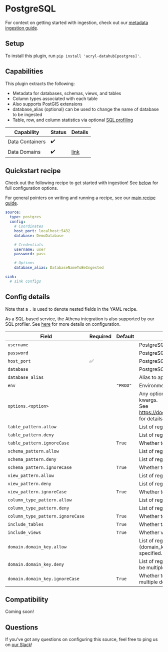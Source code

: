 # PostgreSQL

For context on getting started with ingestion, check out our [metadata ingestion guide](../README.md).

## Setup

To install this plugin, run `pip install 'acryl-datahub[postgres]'`.

## Capabilities

This plugin extracts the following:

- Metadata for databases, schemas, views, and tables
- Column types associated with each table
- Also supports PostGIS extensions
- database_alias (optional) can be used to change the name of database to be ingested
- Table, row, and column statistics via optional [SQL profiling](./sql_profiles.md)

| Capability      | Status | Details                       |
| --------------- | ------ | ----------------------------- |
| Data Containers | ✔️     |                               |
| Data Domains    | ✔️     | [link](../../docs/domains.md) |

## Quickstart recipe

Check out the following recipe to get started with ingestion! See [below](#config-details) for full configuration options.

For general pointers on writing and running a recipe, see our [main recipe guide](../README.md#recipes).

```yml
source:
  type: postgres
  config:
    # Coordinates
    host_port: localhost:5432
    database: DemoDatabase

    # Credentials
    username: user
    password: pass

    # Options
    database_alias: DatabaseNameToBeIngested

sink:
  # sink configs
```

## Config details

Note that a `.` is used to denote nested fields in the YAML recipe.

As a SQL-based service, the Athena integration is also supported by our SQL profiler. See [here](./sql_profiles.md) for more details on configuration.

| Field                            | Required | Default  | Description                                                                                                                                                                             |
| -------------------------------- | -------- | -------- | --------------------------------------------------------------------------------------------------------------------------------------------------------------------------------------- |
| `username`                       |          |          | PostgreSQL username.                                                                                                                                                                    |
| `password`                       |          |          | PostgreSQL password.                                                                                                                                                                    |
| `host_port`                      | ✅       |          | PostgreSQL host URL.                                                                                                                                                                    |
| `database`                       |          |          | PostgreSQL database.                                                                                                                                                                    |
| `database_alias`                 |          |          | Alias to apply to database when ingesting.                                                                                                                                              |
| `env`                            |          | `"PROD"` | Environment to use in namespace when constructing URNs.                                                                                                                                 |
| `options.<option>`               |          |          | Any options specified here will be passed to SQLAlchemy's `create_engine` as kwargs.<br />See https://docs.sqlalchemy.org/en/14/core/engines.html#sqlalchemy.create_engine for details. |
| `table_pattern.allow`            |          |          | List of regex patterns for tables to include in ingestion.                                                                                                                              |
| `table_pattern.deny`             |          |          | List of regex patterns for tables to exclude from ingestion.                                                                                                                            |
| `table_pattern.ignoreCase`       |          | `True`   | Whether to ignore case sensitivity during pattern matching.                                                                                                                             |
| `schema_pattern.allow`           |          |          | List of regex patterns for schemas to include in ingestion.                                                                                                                             |
| `schema_pattern.deny`            |          |          | List of regex patterns for schemas to exclude from ingestion.                                                                                                                           |
| `schema_pattern.ignoreCase`      |          | `True`   | Whether to ignore case sensitivity during pattern matching.                                                                                                                             |
| `view_pattern.allow`             |          |          | List of regex patterns for views to include in ingestion.                                                                                                                               |
| `view_pattern.deny`              |          |          | List of regex patterns for views to exclude from ingestion.                                                                                                                             |
| `view_pattern.ignoreCase`        |          | `True`   | Whether to ignore case sensitivity during pattern matching.                                                                                                                             |
| `column_type_pattern.allow`      |          |          | List of regex patterns for native types of columns to include in ingestion.                                                                                                             |
| `column_type_pattern.deny`       |          |          | List of regex patterns for native types of columns to exclude from ingestion.                                                                                                           |
| `column_type_pattern.ignoreCase` |          | `True`   | Whether to ignore case sensitivity during pattern matching.                                                                                                                             |
| `include_tables`                 |          | `True`   | Whether tables should be ingested.                                                                                                                                                      |
| `include_views`                  |          | `True`   | Whether views should be ingested.                                                                                                                                                       |
| `domain.domain_key.allow`        |          |          | List of regex patterns for tables/schemas to set domain_key domain key (domain_key can be any string like `sales`. There can be multiple domain key specified.                          |
| `domain.domain_key.deny`         |          |          | List of regex patterns for tables/schemas to not assign domain_key. There can be multiple domain key specified.                                                                         |
| `domain.domain_key.ignoreCase`   |          | `True`   | Whether to ignore case sensitivity during pattern matching.There can be multiple domain key specified.                                                                                  |

## Compatibility

Coming soon!

## Questions

If you've got any questions on configuring this source, feel free to ping us on [our Slack](https://slack.datahubproject.io/)!
